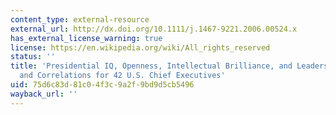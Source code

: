 ```yaml
---
content_type: external-resource
external_url: http://dx.doi.org/10.1111/j.1467-9221.2006.00524.x
has_external_license_warning: true
license: https://en.wikipedia.org/wiki/All_rights_reserved
status: ''
title: 'Presidential IQ, Openness, Intellectual Brilliance, and Leadership: Estimates
  and Correlations for 42 U.S. Chief Executives'
uid: 75d6c83d-81c0-4f3c-9a2f-9bd9d5cb5496
wayback_url: ''
---
```


